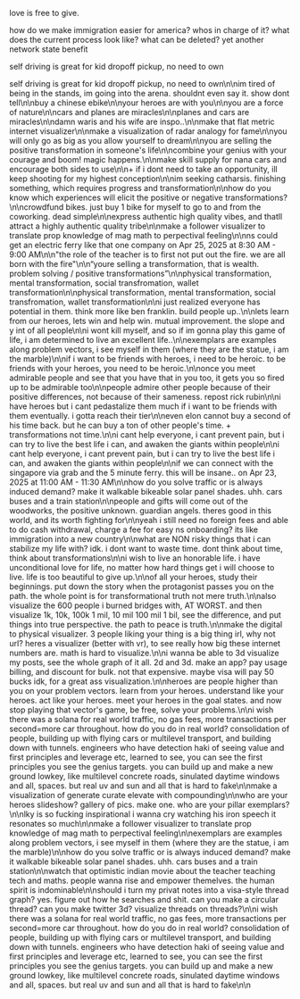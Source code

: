 love is free to give.

how do we make immigration easier for america? whos in charge of it? what does the current process look like? what can be deleted? yet another network state benefit

self driving is great for kid dropoff pickup, no need to own

self driving is great for kid dropoff pickup, no need to own\n\nim tired of being in the stands, im going into the arena. shouldnt even say it. show dont tell\n\nbuy a chinese ebike\n\nyour heroes are with you\n\nyou are a force of nature\n\ncars and planes are miracles\n\nplanes and cars are miracles\n\ndamn waris and his wife are inspo..\n\nmake that flat metric internet visualizer\n\nmake a visualization of radar analogy for fame\n\nyou will only go as big as you allow yourself to dream\n\nyou are selling the positive transformation in someone's life\n\ncombine your genius with your courage and boom! magic happens.\n\nmake skill supply for nana cars and encourage both sides to use\n\n+ if i dont need to take an opportunity, ill keep shooting for my highest conception\n\nim seeking catharsis. finishing something, which requires progress and transformation\n\nhow do you know which experiences will elicit the positive or negative transformations?\n\ncrowdfund bikes. just buy 1 bike for myself to go to and from the coworking. dead simple\n\nexpress authentic high quality vibes, and thatll attract a highly authentic quality tribe\n\nmake a follower visualizer to translate prop knowledge of mag math to perpectival feeling\n\nns could get an electric ferry like that one company on Apr 25, 2025 at 8:30 AM - 9:00 AM\n\n"the role of the teacher is to first not put out the fire. we are all born with the fire"\n\n“youre selling a transformation, that is wealth. problem solving / positive transformations”\n\nphysical transformation, mental transformation, social transfromation, wallet transformation\n\nphysical transformation, mental transformation, social transfromation, wallet transformation\n\ni just realized everyone has potential in them. think more like ben franklin. build people up..\n\nlets learn from our heroes, lets win and help win. mutual improvement. the slope and y int of all people\n\ni wont kill myself, and so if im gonna play this game of life, i am determined to live an excellent life..\n\nexemplars are examples along problem vectors, i see myself in them (where they are the statue, i am the marble)\n\nif i want to be friends with heroes, i need to be heroic. to be friends with your heroes, you need to be heroic.\n\nonce you meet admirable people and see that you have that in you too, it gets you so fired up to be admirable too\n\npeople admire other people because of their positive differences, not because of their sameness. repost rick rubin\n\ni have heroes but i cant pedastalize them much if i want to be friends with them eventually. i gotta reach their tier\n\neven elon cannot buy a second of his time back. but he can buy a ton of other people's time. + transformations not time.\n\ni cant help everyone, i cant prevent pain, but i can try to live the best life i can, and awaken the giants within people\n\ni cant help everyone, i cant prevent pain, but i can try to live the best life i can, and awaken the giants within people\n\nif we can connect with the singapore via grab and the 5 minute ferry. this will be insane.. on Apr 23, 2025 at 11:00 AM - 11:30 AM\n\nhow do you solve traffic or is always induced demand? make it walkable bikeable solar panel shades. uhh. cars buses and a train station\n\npeople and gifts will come out of the woodworks, the positive unknown. guardian angels. theres good in this world, and its worth fighting for\n\nyeah i still need no foreign fees and able to do cash withdrawal, charge a fee for easy ns onboarding? its like immigration into a new country\n\nwhat are NON risky things that i can stabilize my life with? idk. i dont want to waste time. dont think about time, think about transformations\n\ni wish to live an honorable life. i have unconditional love for life, no matter how hard things get i will choose to live. life is too beautiful to give up.\n\nof all your heroes, study their beginnings. put down the story when the protagonist passes you on the path. the whole point is for transformational truth not mere truth.\n\nalso visualize the 600 people i burned bridges with, AT WORST. and then visualize 1k, 10k, 100k 1 mil, 10 mil 100 mil 1 bil, see the difference, and put things into true perspective. the path to peace is truth.\n\nmake the digital to physical visualizer. 3 people liking your thing is a big thing irl, why not url? heres a visualizer (better with vr), to see really how big these internet numbers are. math is hard to visualize.\n\ni wanna be able to 3d visualize my posts, see the whole graph of it all. 2d and 3d. make an app? pay usage billing, and discount for bulk. not that expensive. maybe visa will pay 50 bucks idk, for a great ass visualization.\n\nheroes are people higher than you on your problem vectors. learn from your heroes. understand like your heroes. act like your heroes. meet your heroes in the goal states. and now stop playing that vector's game, be free, solve your problems.\n\ni wish there was a solana for real world traffic, no gas fees, more transactions per second=more car throughout. how do you do in real world? consolidation of people, building up with flying cars or multilevel transport, and building down with tunnels. engineers who have detection haki of seeing value and first principles and leverage etc, learned to see, you can see the first principles you see the genius targets. you can build up and make a new ground lowkey, like multilevel concrete roads, sinulated daytime windows and all, spaces. but real uv and sun and all that is hard to fake\n\nmake a visualization of generate curate elevate with compounding\n\nwho are your heroes slideshow? gallery of pics. make one. who are your pillar exemplars?\n\nlky is so fucking inspirational i wanna cry watching his iron speech it resonates so much\n\nmake a follower visualizer to translate prop knowledge of mag math to perpectival feeling\n\nexemplars are examples along problem vectors, i see myself in them (where they are the statue, i am the marble)\n\nhow do you solve traffic or is always induced demand? make it walkable bikeable solar panel shades. uhh. cars buses and a train station\n\nwatch that optimistic indian movie about the teacher teaching tech and maths. people wanna rise and empower themelves. the human spirit is indominable\n\nshould i turn my privat notes into a visa-style thread graph? yes. figure out how he searches and shit. can you make a circular thread? can you make twitter 3d? visualize threads on threads?\n\ni wish there was a solana for real world traffic, no gas fees, more transactions per second=more car throughout. how do you do in real world? consolidation of people, building up with flying cars or multilevel transport, and building down with tunnels. engineers who have detection haki of seeing value and first principles and leverage etc, learned to see, you can see the first principles you see the genius targets. you can build up and make a new ground lowkey, like multilevel concrete roads, sinulated daytime windows and all, spaces. but real uv and sun and all that is hard to fake\n\n